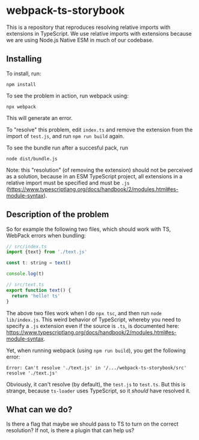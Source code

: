 # webpack-ts-storybook

This is a repository that reproduces resolving relative imports with extensions in TypeScript. We
use relative imports with extensions because we
are using Node.js Native ESM in much of our codebase.

## Installing

To install, run:

```shell
npm install
```

To see the problem in action, run webpack using:

```shell
npx webpack
```

This will generate an error.

To "resolve" this problem, edit `index.ts` and remove the extension from the import of `test.js`,
and run `npm run build` again.

To see the bundle run after a succesful pack, run

```shell
node dist/bundle.js
```

Note: this "resolution" (of removing the extension) should not be perceived as a solution, because
in an ESM TypeScript project,
all extensions in a relative import
must be specified and must be `.js` (<https://www.typescriptlang.org/docs/handbook/2/modules.html#es-module-syntax>).

## Description of the problem

So for example the following two files, which should work with TS, WebPack errors when bundling:

```js
// src/index.ts
import {text} from './text.js'

const t: string = text()

console.log(t)
```

```js
// src/text.ts
export function text() {
  return 'hello! ts'
}
```

The above two files work when I do `npx tsc`, and then run `node lib/index.js`. This
weird behavior of TypeScript, whereby you need to specify a `.js` extension even if the source
is `.ts`, is documented here: <https://www.typescriptlang.org/docs/handbook/2/modules.html#es-module-syntax>.

Yet, when running webpack (using `npm run build`), you get the following error:

```log
Error: Can't resolve './text.js' in '/.../webpack-ts-storybook/src'
resolve './text.js'
```

Obviously, it can't resolve (by default), the `test.js` to `test.ts`. But this is strange,
because `ts-loader` uses TypeScript, so it _should_ have resolved it.

## What can we do?

Is there a flag that maybe we should pass to TS to turn on the correct resolution? If not, is
there a plugin that can help us?
